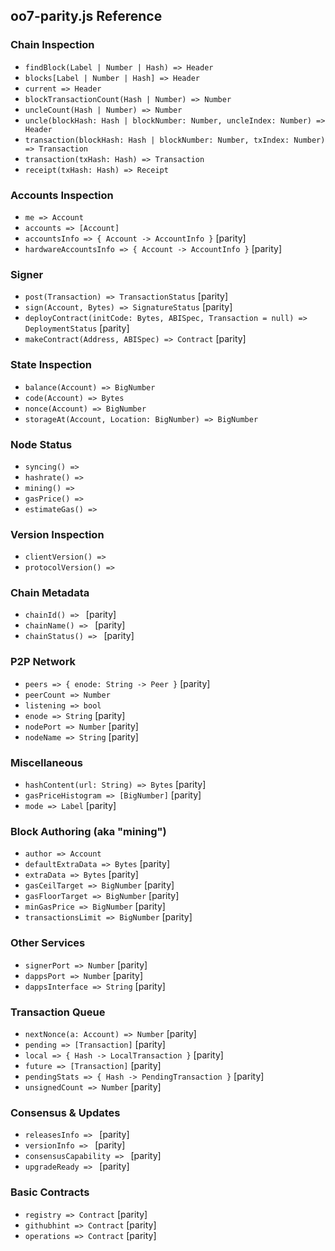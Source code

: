 ## oo7-parity.js Reference

### Chain Inspection
- `findBlock(Label | Number | Hash) => Header`
- `blocks[Label | Number | Hash] => Header`
- `current => Header`
- `blockTransactionCount(Hash | Number) => Number`
- `uncleCount(Hash | Number) => Number`
- `uncle(blockHash: Hash | blockNumber: Number, uncleIndex: Number) => Header`
- `transaction(blockHash: Hash | blockNumber: Number, txIndex: Number) => Transaction`
- `transaction(txHash: Hash) => Transaction`
- `receipt(txHash: Hash) => Receipt`

### Accounts Inspection
- `me => Account`
- `accounts => [Account]`
- `accountsInfo => { Account -> AccountInfo }` [parity]
- `hardwareAccountsInfo => { Account -> AccountInfo }` [parity]

### Signer
- `post(Transaction) => TransactionStatus` [parity]
- `sign(Account, Bytes) => SignatureStatus` [parity]
- `deployContract(initCode: Bytes, ABISpec, Transaction = null) => DeploymentStatus` [parity]
- `makeContract(Address, ABISpec) => Contract` [parity]

### State Inspection
- `balance(Account) => BigNumber`
- `code(Account) => Bytes`
- `nonce(Account) => BigNumber`
- `storageAt(Account, Location: BigNumber) => BigNumber`

### Node Status
- `syncing() => `
- `hashrate() => `
- `mining() => `
- `gasPrice() => `
- `estimateGas() => `

### Version Inspection
- `clientVersion() => `
- `protocolVersion() => `

### Chain Metadata
- `chainId() => ` [parity]
- `chainName() => ` [parity]
- `chainStatus() => ` [parity]

### P2P Network
- `peers => { enode: String -> Peer }` [parity]
- `peerCount => Number`
- `listening => bool`
- `enode => String` [parity]
- `nodePort => Number` [parity]
- `nodeName => String` [parity]

### Miscellaneous
- `hashContent(url: String) => Bytes` [parity]
- `gasPriceHistogram => [BigNumber]` [parity]
- `mode => Label` [parity]

### Block Authoring (aka "mining")
- `author => Account`
- `defaultExtraData => Bytes` [parity]
- `extraData => Bytes` [parity]
- `gasCeilTarget => BigNumber` [parity]
- `gasFloorTarget => BigNumber` [parity]
- `minGasPrice => BigNumber` [parity]
- `transactionsLimit => BigNumber` [parity]

### Other Services
- `signerPort => Number` [parity]
- `dappsPort => Number` [parity]
- `dappsInterface => String` [parity]

### Transaction Queue
- `nextNonce(a: Account) => Number` [parity]
- `pending => [Transaction]` [parity]
- `local => { Hash -> LocalTransaction }` [parity]
- `future => [Transaction]` [parity]
- `pendingStats => { Hash -> PendingTransaction }` [parity]
- `unsignedCount => Number` [parity]

### Consensus & Updates
- `releasesInfo => ` [parity]
- `versionInfo => ` [parity]
- `consensusCapability => ` [parity]
- `upgradeReady => ` [parity]

### Basic Contracts
- `registry => Contract` [parity]
- `githubhint => Contract` [parity]
- `operations => Contract` [parity]
